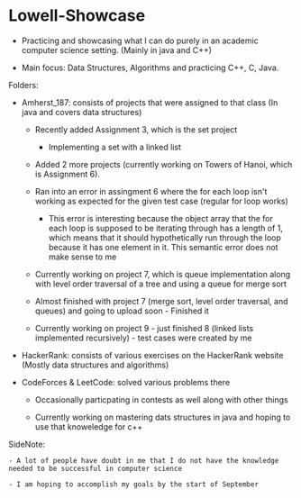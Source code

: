 # Lowell-Showcase

* Practicing and showcasing what I can do purely in an academic computer science setting. (Mainly in java and C++)

* Main focus: Data Structures, Algorithms and practicing C++, C, Java.

Folders: 

  - Amherst_187: consists of projects that were assigned to that class (In java and covers data structures)
  
    - Recently added Assignment 3, which is the set project 
    
      - Implementing a set with a linked list
      
    - Added 2 more projects (currently working on Towers of Hanoi, which is Assignment 6).
    
    - Ran into an error in assingment 6 where the for each loop isn't working as expected for the given test case (regular for loop works) 
    
      - This error is interesting because the object array that the for each loop is supposed to be iterating through has a length of 1, which means that it should hypothetically run through the loop because it has one element in it. This semantic error does not make sense to me
    
    - Currently working on project 7, which is queue implementation along with level order traversal of a tree and using a queue for merge sort
    
    - Almost finished with project 7 (merge sort, level order traversal, and queues) and going to upload soon - Finished it 
    
    - Currently working on project 9 - just finished 8 (linked lists implemented recursively) - test cases were created by me
      
  
  - HackerRank: consists of various exercises on the HackerRank website (Mostly data structures and algorithms)
  
  - CodeForces & LeetCode: solved various problems there
  
    - Occasionally particpating in contests as well along with other things
    
    - Currently working on mastering dats structures in java and hoping to use that knoweledge for c++
    
SideNote: 
    
    - A lot of people have doubt in me that I do not have the knowledge needed to be successful in computer science
    
    - I am hoping to accomplish my goals by the start of September
    
